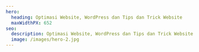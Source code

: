 ```yaml
---
hero:
  heading: Optimasi Website, WordPress dan Tips dan Trick Website
  maxWidthPX: 652
seo:
  description: Optimasi Website, WordPress dan Tips dan Trick Website
  image: /images/hero-2.jpg
---
```

